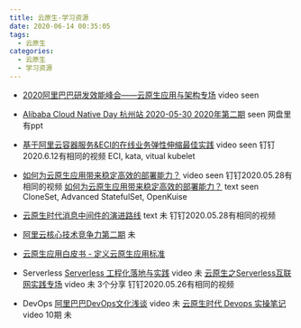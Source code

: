 ```yaml
---
title: 云原生-学习资源
date: 2020-06-14 00:35:05
tags:
  - 云原生
categories:
  - 云原生
  - 学习资源
---
```


<p></p>
<!-- more -->

+ [2020阿里巴巴研发效能峰会——云原生应用与架构专场](https://developer.aliyun.com/live/2730) video seen

+ [Alibaba Cloud Native Day 杭州站 2020-05-30 2020年第二期](https://yq.aliyun.com/live/2831) seen  网盘里有ppt

+ [基于阿里云容器服务&ECI的在线业务弹性伸缩最佳实践](https://www.bilibili.com/video/BV1qt4y1C74P) video seen 钉钉2020.6.12有相同的视频
ECI, kata, vitual kubelet

+ [如何为云原生应用带来稳定高效的部署能力？](https://www.bilibili.com/video/BV1mK4y1t7WS/) video seen 钉钉2020.05.28有相同的视频
[如何为云原生应用带来稳定高效的部署能力？](https://yq.aliyun.com/articles/762949) text seen 
CloneSet, Advanced StatefulSet, OpenKuise

+ [云原生时代消息中间件的演进路线](https://blog.csdn.net/zl1zl2zl3/article/details/106129314) text 未 钉钉2020.05.28有相同的视频

+ [阿里云核心技术竞争力第二期](https://edu.csdn.net/course/play/29034/407143?spm=1002.2009.3001.4024) 未

+ [云原生应用白皮书 - 定义云原生应用标准](https://jimmysong.io/guide-to-cloud-native-app/)

+ Serverless
[Serverless 工程化落地与实践](https://yq.aliyun.com/articles/744370)  video 未 
[云原生之Serverless互联网实践专场](https://www.bilibili.com/video/av925967133) video 未  3个分享 钉钉2020.05.26有相同的视频

+ DevOps
[阿里巴巴DevOps文化浅谈](https://yq.aliyun.com/live/2499) video  未
[云原生时代 Devops 实操笔记](https://yq.aliyun.com/articles/744373) video  10期 未


